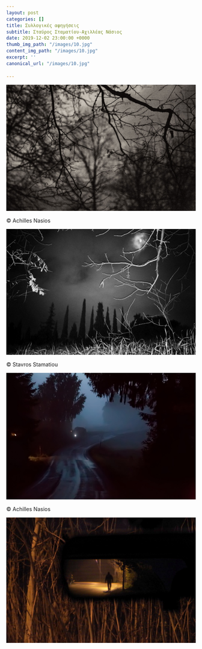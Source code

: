 ```yaml
---
layout: post
categories: []
title: Συλλογικές αφηγήσεις
subtitle: Σταύρος Σταματίου-Αχιλλέας Νάσιος
date: 2019-12-02 23:00:00 +0000
thumb_img_path: "/images/10.jpg"
content_img_path: "/images/10.jpg"
excerpt: ''
canonical_url: "/images/10.jpg"

---
```

![](/images/01_MG_3539-ok.jpg)

© Achilles Nasios

![](/images/02.jpg)

© Stavros Stamatiou

![](/images/03_MG_6013.jpeg)

© Achilles Nasios

![](/images/04.jpg)